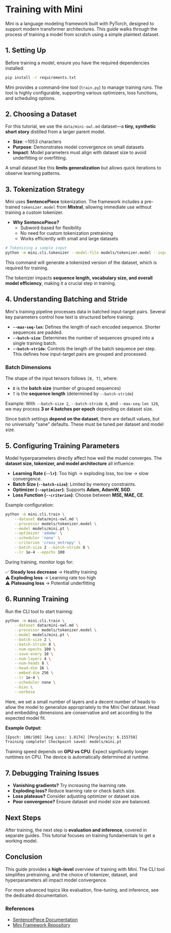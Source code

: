 # Training with Mini

Mini is a language modeling framework built with PyTorch, designed to support
modern transformer architectures. This guide walks through the process of
training a model from scratch using a simple plaintext dataset.

## **1. Setting Up**

Before training a model, ensure you have the required dependencies installed:

```sh
pip install -r requirements.txt
```

Mini provides a command-line tool (`train.py`) to manage training runs. The tool
is highly configurable, supporting various optimizers, loss functions, and
scheduling options.

## **2. Choosing a Dataset**

For this tutorial, we use the `data/mini-owl.md` dataset—a **tiny, synthetic
short story** distilled from a larger parent model.

- **Size**: ~1053 characters
- **Purpose**: Demonstrates model convergence on small datasets
- **Impact**: Model parameters must align with dataset size to avoid
  underfitting or overfitting.

A small dataset like this **limits generalization** but allows quick iterations
to observe learning patterns.

## **3. Tokenization Strategy**

Mini uses **SentencePiece** tokenization. The framework includes a pre-trained
`tokenizer.model` from **Mistral**, allowing immediate use without training a
custom tokenizer.

- **Why SentencePiece?**
  - Subword-based for flexibility
  - No need for custom tokenization pretraining
  - Works efficiently with small and large datasets

```sh
# Tokenizing a sample input
python -m mini.cli.tokenizer --model-file models/tokenizer.model --input-file data/mini-owl.md
```

This command will generate a tokenized version of the dataset, which is required
for training.

The tokenizer impacts **sequence length, vocabulary size, and overall model
efficiency**, making it a crucial step in training.

## **4. Understanding Batching and Stride**

Mini's training pipeline processes data in batched input-target pairs. Several
key parameters control how text is structured before training:

- **`--max-seq-len`**: Defines the length of each encoded sequence. Shorter
  sequences are padded.
- **`--batch-size`**: Determines the number of sequences grouped into a single
  training batch.
- **`--batch-stride`**: Controls the length of the batch sequence per step. This
  defines how input-target pairs are grouped and processed.

### **Batch Dimensions**

The shape of the input tensors follows `[B, T]`, where:

- `B` is the **batch size** (number of grouped sequences)
- `T` is the **sequence length** (determined by `--batch-stride`)

Example: With `--batch-size 2`, `--batch-stride 8`, and `--max-seq-len 128`, we
may process **3 or 4 batches per epoch** depending on dataset size.

Since batch settings **depend on the dataset**, there are default values, but no
universally "sane" defaults. These must be tuned per dataset and model size.

## **5. Configuring Training Parameters**

Model hyperparameters directly affect how well the model converges. The
**dataset size, tokenizer, and model architecture** all influence:

- **Learning Rate (`--lr`)**: Too high → exploding loss, too low → slow
  convergence.
- **Batch Size (`--batch-size`)**: Limited by memory constraints.
- **Optimizer (`--optimizer`)**: Supports **Adam, AdamW, SGD**.
- **Loss Function (`--criterion`)**: Choose between **MSE, MAE, CE**.

Example configuration:

```sh
python -m mini.cli.train \
    --dataset data/mini-owl.md \
    --processor models/tokenizer.model \
    --model models/mini.pt \
    --optimizer 'adamw' \
    --scheduler 'none' \
    --criterion 'cross_entropy' \
    --batch-size 2 --batch-stride 8 \
    --lr 1e-4 --epochs 100
```

During training, monitor logs for:

✅ **Steady loss decrease** → Healthy training  
⚠️ **Exploding loss** → Learning rate too high  
⚠️ **Plateauing loss** → Potential underfitting

## **6. Running Training**

Run the CLI tool to start training:

```sh
python -m mini.cli.train \
    --dataset data/mini-owl.md \
    --processor models/tokenizer.model \
    --model models/mini.pt \
    --batch-size 2 \
    --batch-stride 8 \
    --num-epochs 100 \
    --save-every 10 \
    --num-layers 4 \
    --num-heads 8 \
    --head-dim 16 \
    --embed-dim 256 \
    --lr 1e-4 \
    --scheduler none \
    --bias \
    --verbose
```

Here, we set a small number of layers and a decent number of heads to allow the
model to generalize appropriately to the Mini Owl dataset. Head and embedding
dimensions are conservative and set according to the expected model fit.

**Example Output:**

```sh
[Epoch: 100/100] [Avg Loss: 1.8174] [Perplexity: 6.155758]
Training complete! Checkpoint saved: models/mini.pt
```

Training speed depends on **GPU vs CPU**. Expect significantly longer runtimes
on CPU. The device is automatically determined at runtime.

## **7. Debugging Training Issues**

- **Vanishing gradients?** Try increasing the learning rate.
- **Exploding loss?** Reduce learning rate or check batch size.
- **Loss plateaus?** Consider adjusting optimizer or dataset size.
- **Poor convergence?** Ensure dataset and model size are balanced.

## **Next Steps**

After training, the next step is **evaluation and inference**, covered in
separate guides. This tutorial focuses on training fundamentals to get a working
model.

## **Conclusion**

This guide provides a **high-level** overview of training with Mini. The CLI
tool simplifies pretraining, and the choice of tokenizer, dataset, and
hyperparameters all impact model convergence.

For more advanced topics like evaluation, fine-tuning, and inference, see the
dedicated documentation.

### **References**

- [SentencePiece Documentation](https://github.com/google/sentencepiece)
- [Mini Framework Repository](https://github.com/teleprint-me/mini)
